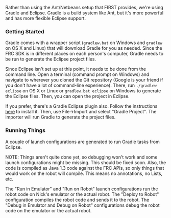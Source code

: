 Rather than using the Ant/Netbeans setup that FIRST provides, we're using Gradle and Eclipse.
Gradle is a build system like Ant, but it's more powerful and has more flexible Eclipse support.
	
### Getting Started

Gradle comes with a wrapper script (`gradlew.bat` on Windows and `gradlew` on OS X and Linux) that will download Gradle for you as needed.
Since the FRC SDK is in different places on each person's computer, Gradle needs to be run to generate the Eclipse project files.

Since Eclipse isn't set up at this point, it needs to be done from the command line. Open a terminal (command prompt on Windows) and navigate
to wherever you cloned the Git repository (Google is your friend if you don't have a lot of command-line experience). There, run `./gradlew eclipse`
on OS X or Linux or `gradlew.bat eclipse` on Windows to generate the Eclipse files. Then, you can open the project in Eclipse.

If you prefer, there's a Gradle Eclipse plugin also. Follow the instructions [here](https://github.com/spring-projects/eclipse-integration-gradle/)
to install it. Then, use File->Import and select "Gradle Project". The importer will run Gradle to generate the project files.

### Running Things

A couple of launch configurations are generated to run Gradle tasks from Eclipse.

NOTE: Things aren't quite done yet, so debugging won't work and some launch configurations might be missing. This should be fixed soon.
Also, the code is compiled as Java 1.3 code against the FRC APIs, so only things that would work on the robot will compile. This means no annotations, no Lists, etc.

The "Run in Emulator" and "Run on Robot" launch configurations run the robot code on Nick's emulator or the actual robot.
The "Deploy to Robot" configuration compiles the robot code and sends it to the robot.
The "Debug in Emulator and Debug on Robot" configurations debug the robot code on the emulator or the actual robot.